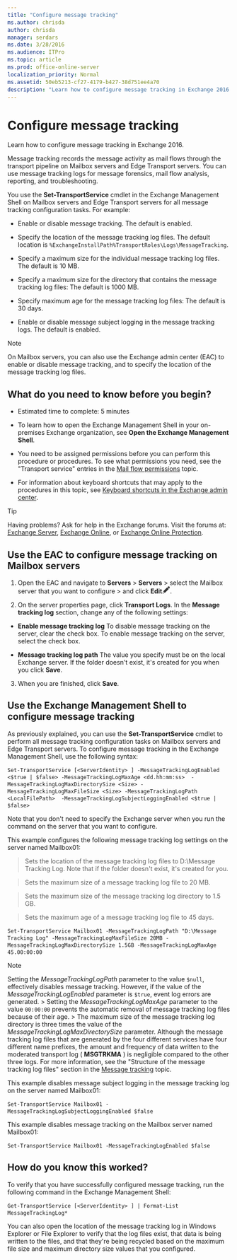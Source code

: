 ```yaml
---
title: "Configure message tracking"
ms.author: chrisda
author: chrisda
manager: serdars
ms.date: 3/28/2016
ms.audience: ITPro
ms.topic: article
ms.prod: office-online-server
localization_priority: Normal
ms.assetid: 50eb5213-cf27-4179-b427-38d751ee4a70
description: "Learn how to configure message tracking in Exchange 2016."
---
```


# Configure message tracking

Learn how to configure message tracking in Exchange 2016.
  
Message tracking records the message activity as mail flows through the transport pipeline on Mailbox servers and Edge Transport servers. You can use message tracking logs for message forensics, mail flow analysis, reporting, and troubleshooting.
  
You use the **Set-TransportService** cmdlet in the Exchange Management Shell on Mailbox servers and Edge Transport servers for all message tracking configuration tasks. For example: 
  
- Enable or disable message tracking. The default is enabled.
    
- Specify the location of the message tracking log files. The default location is  `%ExchangeInstallPath%TransportRoles\Logs\MessageTracking`.
    
- Specify a maximum size for the individual message tracking log files. The default is 10 MB.
    
- Specify a maximum size for the directory that contains the message tracking log files: The default is 1000 MB.
    
- Specify maximum age for the message tracking log files: The default is 30 days.
    
- Enable or disable message subject logging in the message tracking logs. The default is enabled.
    
> [!NOTE]
> On Mailbox servers, you can also use the Exchange admin center (EAC) to enable or disable message tracking, and to specify the location of the message tracking log files. 
  
## What do you need to know before you begin?

- Estimated time to complete: 5 minutes
    
-  To learn how to open the Exchange Management Shell in your on-premises Exchange organization, see **Open the Exchange Management Shell**.
    
- You need to be assigned permissions before you can perform this procedure or procedures. To see what permissions you need, see the "Transport service" entries in the [Mail flow permissions](../../permissions/feature-permissions/mail-flow-permissions.md) topic. 
    
- For information about keyboard shortcuts that may apply to the procedures in this topic, see [Keyboard shortcuts in the Exchange admin center](../../about-documentation/keyboard-shortcuts-in-eac.md).
    
> [!TIP]
> Having problems? Ask for help in the Exchange forums. Visit the forums at: [Exchange Server](https://go.microsoft.com/fwlink/p/?linkId=60612), [Exchange Online](https://go.microsoft.com/fwlink/p/?linkId=267542), or [Exchange Online Protection](https://go.microsoft.com/fwlink/p/?linkId=285351). 
  
## Use the EAC to configure message tracking on Mailbox servers

1. Open the EAC and navigate to **Servers** > **Servers** > select the Mailbox server that you want to configure > and click **Edit**![Edit icon](../../media/ITPro_EAC_EditIcon.png).
    
2. On the server properties page, click **Transport Logs**. In the **Message tracking log** section, change any of the following settings: 
    
  - **Enable message tracking log** To disable message tracking on the server, clear the check box. To enable message tracking on the server, select the check box. 
    
  - **Message tracking log path** The value you specify must be on the local Exchange server. If the folder doesn't exist, it's created for you when you click **Save**.
    
3. When you are finished, click **Save**.
    
## Use the Exchange Management Shell to configure message tracking

As previously explained, you can use the **Set-TransportService** cmdlet to perform all message tracking configuration tasks on Mailbox servers and Edge Transport servers. To configure message tracking in the Exchange Management Shell, use the following syntax: 
  
```
Set-TransportService [<ServerIdentity> ] -MessageTrackingLogEnabled <$true | $false> -MessageTrackingLogMaxAge <dd.hh:mm:ss>  -MessageTrackingLogMaxDirectorySize <Size> -MessageTrackingLogMaxFileSize <Size> -MessageTrackingLogPath <LocalFilePath>  -MessageTrackingLogSubjectLoggingEnabled <$true | $false>
```

Note that you don't need to specify the Exchange server when you run the command on the server that you want to configure.
  
This example configures the following message tracking log settings on the server named Mailbox01:
  
> Sets the location of the message tracking log files to D:\Message Tracking Log. Note that if the folder doesn't exist, it's created for you.
    
> Sets the maximum size of a message tracking log file to 20 MB.
    
> Sets the maximum size of the message tracking log directory to 1.5 GB.
    
> Sets the maximum age of a message tracking log file to 45 days.
    
```
Set-TransportService Mailbox01 -MessageTrackingLogPath "D:\Message Tracking Log" -MessageTrackingLogMaxFileSize 20MB -MessageTrackingLogMaxDirectorySize 1.5GB -MessageTrackingLogMaxAge 45.00:00:00
```

> [!NOTE]
> Setting the  _MessageTrackingLogPath_ parameter to the value  `$null`, effectively disables message tracking. However, if the value of the  _MessageTrackingLogEnabled_ parameter is  `$true`, event log errors are generated. > Setting the  _MessageTrackingLogMaxAge_ parameter to the value  `00:00:00` prevents the automatic removal of message tracking log files because of their age. > The maximum size of the message tracking log directory is three times the value of the  _MessageTrackingLogMaxDirectorySize_ parameter. Although the message tracking log files that are generated by the four different services have four different name prefixes, the amount and frequency of data written to the moderated transport log ( **MSGTRKMA** ) is negligible compared to the other three logs. For more information, see the "Structure of the message tracking log files" section in the [Message tracking](message-tracking.md) topic. 
  
This example disables message subject logging in the message tracking log on the server named Mailbox01:
  
```
Set-TransportService Mailbox01 -MessageTrackingLogSubjectLoggingEnabled $false
```

This example disables message tracking on the Mailbox server named Mailbox01:
  
```
Set-TransportService Mailbox01 -MessageTrackingLogEnabled $false
```

## How do you know this worked?

To verify that you have successfully configured message tracking, run the following command in the Exchange Management Shell:
  
```
Get-TransportService [<ServerIdentity> ] | Format-List MessageTrackingLog*
```

You can also open the location of the message tracking log in Windows Explorer or File Explorer to verify that the log files exist, that data is being written to the files, and that they're being recycled based on the maximum file size and maximum directory size values that you configured.
  

